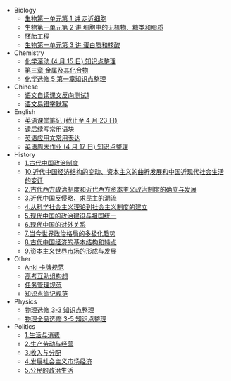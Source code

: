   - Biology
    - [生物第一单元第 1 讲 走近细胞](/Biology/bu-bu-gao-1.md)
    - [生物第一单元第 2 讲 细胞中的无机物、糖类和脂质](/Biology/bu-bu-gao-2.md)
    - [胚胎工程](/Biology/pei-tai-gong-cheng.md)
    - [生物第一单元第 3 讲 蛋白质和核酸](/Biology/unit-1-lesson-3.md)
  - Chemistry
    - [化学滚动 (4 月 15 日) 知识点整理](/Chemistry/gun-dong-4-15.md)
    - [第三章 金属及其化合物](/Chemistry/jin-shu-ji-qi-hua-he-wu.md)
    - [化学选修 5 第一章知识点整理](/Chemistry/selectable-5-chap-1.md)
  - Chinese
    - [语文自读课文反向测试1](/Chinese/wen-yan-wen-test-4-26.md)
    - [语文易错字默写](/Chinese/yi-cuo-zi-mo-xie.md)
  - English
    - [英语课堂笔记 (截止至 4 月 23 日)](/English/class-note-4-23-2021.md)
    - [读后续写常用语块](/English/frequently-used-expressions.md)
    - [英语应用文常用表达](/English/frequently-used-expressions2.md)
    - [英语周末作业 (4 月 17 日) 知识点整理](/English/weekend-vocabulary-4-17.md)
  - History
    - [1.古代中国政治制度](/History/1.md)
    - [10.近代中国经济结构的变动、资本主义的曲折发展和中国近现代社会生活的变迁](/History/10.md)
    - [2.古代西方政治制度和近代西方资本主义政治制度的确立与发展](/History/2.md)
    - [3.近代中国反侵略、求民主的潮流](/History/3.md)
    - [4.从科学社会主义理论到社会主义制度的建立](/History/4.md)
    - [5.现代中国的政治建设与祖国统一](/History/5.md)
    - [6.现代中国的对外关系](/History/6.md)
    - [7.当今世界政治格局的多极化趋势](/History/7.md)
    - [8.古代中国经济的基本结构和特点](/History/8.md)
    - [9.资本主义世界市场的形成与发展](/History/9.md)
  - Other
    - [Anki 卡牌规范](/Other/anki-card-rules.md)
    - [高考互助组构想](/Other/gaokao-hu-zhu.md)
    - [任务管理规范](/Other/task-rules.md)
    - [知识点笔记规范](/Other/writing-rules.md)
  - Physics
    - [物理选修 3-3 知识点整理](/Physics/selectable-3-3.md)
    - [物理全品选修 3-5 知识点整理](/Physics/wu-li-quan-pin-3-5.md)
  - Politics
    - [1.生活与消费](/Politics/1.md)
    - [2.生产劳动与经营](/Politics/2.md)
    - [3.收入与分配](/Politics/3.md)
    - [4.发展社会主义市场经济](/Politics/4.md)
    - [5.公民的政治生活](/Politics/5.md)
